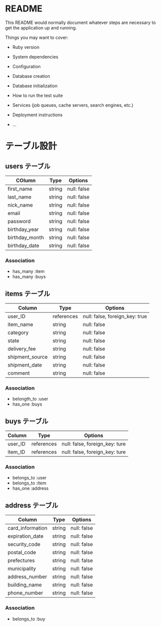 # README

This README would normally document whatever steps are necessary to get the
application up and running.

Things you may want to cover:

* Ruby version

* System dependencies

* Configuration

* Database creation

* Database initialization

* How to run the test suite

* Services (job queues, cache servers, search engines, etc.)

* Deployment instructions

* ...

# テーブル設計

## users テーブル

| COlumn         | Type   | Options     |
| -------------- | ------ | ----------- |
| first_name     | string | null: false |
| last_name      | string | null: false |
| nick_name      | string | null: false |
| email          | string | null: false |
| password       | string | null: false |
| birthday_year  | string | null: false |
| birthday_month | string | null: false |
| birthday_date  | string | null: false |

### Association
- has_many :item
- has_many :buys

## items テーブル

| Column          | Type       | Options                        |
| --------------- | --------   | ------------------------------ |
| user_ID         | references | null: false, foreign_key: true |
| item_name       | string     | null: false                    |
| category        | string     | null: false                    |
| state           | string     | null: false                    |
| delivery_fee    | string     | null: false                    |
| shipment_source | string     | null: false                    |
| shipment_date   | string     | null: false                    |
| comment         | string     | null: false                    |

### Association
- belongth_to :user
- has_one :buys

## buys テーブル

| Column  | Type       | Options                        |
| ------- | ---------- | ------------------------------ |
| user_ID | references | null: false, foreign_key: ture |
| item_ID | references | null: false, foreign_key: ture |

### Association
- belongs_to :user
- belongs_to :item
- has_one :address

## address テーブル

| Column           | Type   | Options     |
| ---------------- | ------ | ----------- |
| card_information | string | null: false |
| expiration_date  | string | null: false |
| security_code    | string | null: false |
| postal_code      | string | null: false |
| prefectures      | string | null: false |
| municipality     | string | null: false |
| address_number   | string | null: false |
| building_name    | string | null: false |
| phone_number     | string | null: false |

### Association
- belongs_to :buy